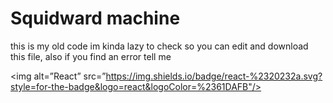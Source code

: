 # Squidward machine
this is my old code im kinda lazy to check so you can edit and download this file, also if you find an error tell me

<img alt=”React” src=”https://img.shields.io/badge/react-%2320232a.svg?style=for-the-badge&logo=react&logoColor=%2361DAFB"/>
